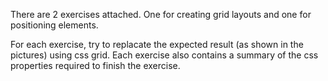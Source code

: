 There are 2 exercises attached. One for creating grid layouts and one for positioning elements.

For each exercise, try to replacate the expected result (as shown in the pictures) using css grid. 
Each exercise also contains a summary of the css properties required to finish the exercise.